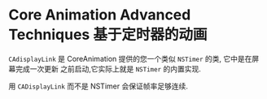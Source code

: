 # Core Animation Advanced Techniques 基于定时器的动画
`CAdisplayLink` 是 CoreAnimation 提供的您一个类似 `NSTimer` 的类, 它中是在屏幕完成一次更新
之前启动,它实际上就是 `NSTimer` 的内置实现.

用 `CADisplayLink` 而不是 NSTimer 会保证帧率足够连续.
